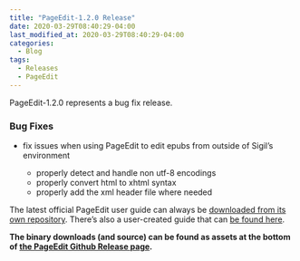 ```yaml
---
title: "PageEdit-1.2.0 Release"
date: 2020-03-29T08:40:29-04:00
last_modified_at: 2020-03-29T08:40:29-04:00
categories:
  - Blog
tags:
  - Releases
  - PageEdit
---
```


PageEdit-1.2.0 represents a bug fix release.

### Bug Fixes

*   fix issues when using PageEdit to edit epubs from outside of Sigil’s environment
    
    *   properly detect and handle non utf-8 encodings
    *   properly convert html to xhtml syntax
    *   properly add the xml header file where needed
    
    
    

The latest official PageEdit user guide can always be [downloaded from its own repository](https://github.com/Sigil-Ebook/pageedit-user-guide/releases/latest). There’s also a user-created guide that can [be found here](https://www.mobileread.com/forums/showpost.php?p=3915094&amp;postcount=76).

__The binary downloads (and source) can be found as assets at the bottom of [the PageEdit Github Release page](https://github.com/Sigil-Ebook/PageEdit/releases/tag/1.2.0).__